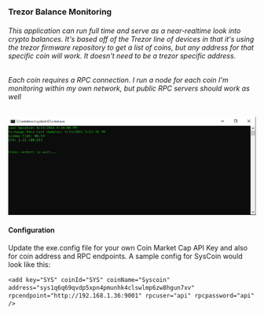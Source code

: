 ### Trezor Balance Monitoring
###### This application can run full time and serve as a near-realtime look into crypto balances. It's based off of the Trezor line of devices in that it's using the trezor firmware repository to get a list of coins, but any address for that specific coin will work. It doesn't need to be a trezor specific address.
###### Each coin requires a RPC connection. I run a node for each coin I'm monitoring within my own network, but public RPC servers should work as well
![Alt text](/TrezorBalanceMonitoring/Resources/TrezorMonitoring.PNG?raw=true "Optional Title")

#### Configuration
Update the exe.config file for your own Coin Market Cap API Key and also for coin address and RPC endpoints. A sample config for SysCoin would look like this:
~~~
<add key="SYS" coinId="SYS" coinName="Syscoin" address="sys1q6q69qvdp5xpn4pmunhk4clswlmp6zw8hgun7xv" rpcendpoint="http://192.168.1.36:9001" rpcuser="api" rpcpassword="api" />
~~~
